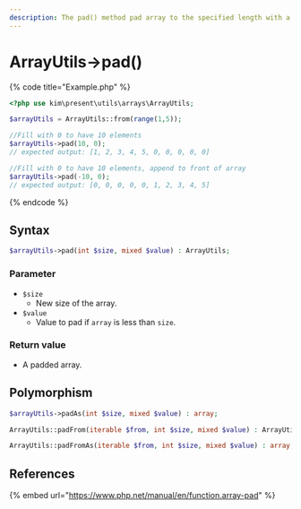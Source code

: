 ```yaml
---
description: The pad() method pad array to the specified length with a value
---
```


# ArrayUtils-&gt;pad\(\)

{% code title="Example.php" %}
```php
<?php use kim\present\utils\arrays\ArrayUtils;

$arrayUtils = ArrayUtils::from(range(1,5));

//Fill with 0 to have 10 elements
$arrayUtils->pad(10, 0);
// expected output: [1, 2, 3, 4, 5, 0, 0, 0, 0, 0]

//Fill with 0 to have 10 elements, append to front of array
$arrayUtils->pad(-10, 0);
// expected output: [0, 0, 0, 0, 0, 1, 2, 3, 4, 5]
```
{% endcode %}

## Syntax

```php
$arrayUtils->pad(int $size, mixed $value) : ArrayUtils;
```

### Parameter

* `$size`
  * New size of the array.
* `$value`  
  *  Value to pad if `array` is less than `size`.

### Return value

* A padded array.

## Polymorphism

```php
$arrayUtils->padAs(int $size, mixed $value) : array;
```

```php
ArrayUtils::padFrom(iterable $from, int $size, mixed $value) : ArrayUtils;
```

```php
ArrayUtils::padFromAs(iterable $from, int $size, mixed $value) : array;
```

## References

{% embed url="https://www.php.net/manual/en/function.array-pad" %}



